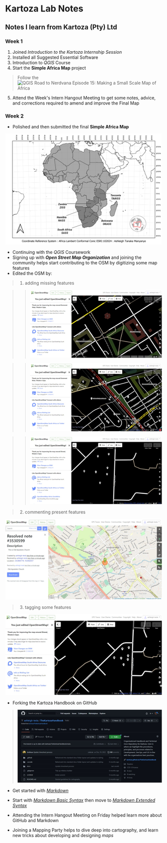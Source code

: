 # Kartoza Lab Notes

## Notes I learn from Kartoza (Pty) Ltd 

### Week 1

1. Joined _Introduction to the Kartoza Internship Session_
2. Installed all Suggested Essential Software
3. Introduction to *QGIS* Course
4. Start the **Simple Africa Map** project

 > Follow the ![QGIS Road to Nerdvana Episode 15: Making a Small Scale Map of Africa](https://www.youtube.com/watch?v=LJIiZfA7Iio "Making a Small Map of Africa Youtube Video")

5. Attend the Week's Intern Hangout Meeting to get some notes, advice, and corrections required to amend and improve the Final Map


### Week 2

- Polished and then submitted the final **Simple Africa Map**

![Simple Scale Africa Map!](/pics/Simple%20Africa%20Map.png "Simple Africa Map")

- Continuing with the *QGIS* Coursework
- Signing up with ***Open Street Map Organization*** and joining the community helps start contributing to the OSM by digitizing some map features 
- Edited the OSM by:
> 1. adding missing features

 >> ![Open Street Map Area Edit!](/pics/Open%20Street%20Map%20Area%20Edit.jpeg  "Open Street Map Area Edit")

 >> ![Open Street Map Line Edit!](/pics/Open%20Street%20Map%20Line%20Edit.jpeg "Open Street Map Line Edit")

 >> ![Open Street Map Point Edit!](/pics/Open%20Street%20Map%20Point%20Edit.jpeg "Open Street Map Point Edit")

> 2. commenting present features 

![Open Street Map Commenting!](/pics/Open%20Street%20Map%20Comment%20Edit.jpeg "Open Street Map Commenting")

> 3. tagging some features 

![Open Street Map Tagging!](/pics/Open%20Street%20Map%20Tag%20Edit.jpeg "Open Street Map Tagging")

- Forking the Kartoza Handbook on GitHub

> ![Forking Kartoza Handbook!](/pics/Screenshot%20Forking%20Kartoza%20Handbook.jpeg  "Kartoza Handbook Forked")

- Get started with *[Markdown](https://www.markdownguide.org/ "Getting Started with Markdown")*
- Start with *[Markdown Basic Syntax](https://www.markdownguide.org/basic-syntax/ "Markdown Basic Syntax")* then move to *[Markdown Extended Syntax](https://www.markdownguide.org/extended-syntax/ "Markdown Extended Syntax")*

- Attending the Intern Hangout Meeting on Friday helped learn more about GitHub and Markdown
- Joining a Mapping Party helps to dive deep into cartography, and learn new tricks about developing and designing _maps_
